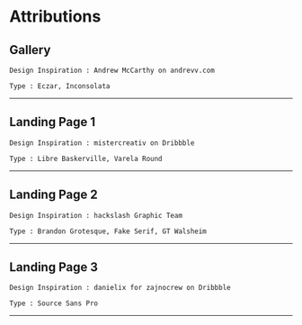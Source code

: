 # Attributions

## Gallery
`Design Inspiration : Andrew McCarthy on andrevv.com`

`Type : Eczar, Inconsolata`
<hr />

## Landing Page 1
`Design Inspiration : mistercreativ on Dribbble`

`Type : Libre Baskerville, Varela Round`
<hr />

## Landing Page 2
`Design Inspiration : hackslash Graphic Team`

`Type : Brandon Grotesque, Fake Serif, GT Walsheim`
<hr />

## Landing Page 3
`Design Inspiration : danielix for zajnocrew on Dribbble`

`Type : Source Sans Pro`
<hr />